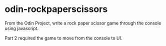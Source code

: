 # odin-rockpaperscissors
From the Odin Project, write a rock paper scissor game through the console using javascript.

Part 2 required the game to move from the console to UI.